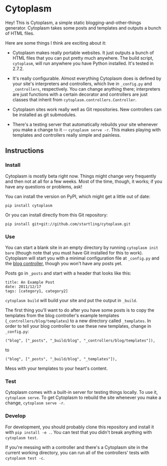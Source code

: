 # Cytoplasm
Hey! This is Cytoplasm, a simple static blogging-and-other-things generator. Cytoplasm takes some posts and templates and outputs a bunch of HTML files.  

Here are some things I think are exciting about it:

* Cytoplasm makes really portable websites. It just outputs a bunch of HTML files that you can put pretty much anywhere. The build script, `cytoplasm`, will run anywhere you have Python installed. It's tested in 2.7.2.

* It's really configurable. Almost everything Cytoplasm does is defined by your site's interpreters and controllers, which live in `_config.py` and `_controllers`, respectively. You can change anything there; interpreters are just functions with a certain decorator and controllers are just classes that inherit from `cytoplasm.controllers.Controller`.

* Cytoplasm sites work really well as Git repositories. New controllers can be installed as git submodules.

* There's a testing server that automatically rebuilds your site whenever you make a change to it -- `cytoplasm serve -r`. This makes playing with templates and controllers really simple and painless.

## Instructions

### Install
Cytoplasm is mostly beta right now. Things might change very frequently and then not at all for a few weeks. Most of the time, though, it works; if you have any questions or problems, ask!

You can install the version on PyPI, which might get a little out of date:

    pip install cytoplasm

Or you can install directly from this Git repository:

    pip install git+git://github.com/startling/cytoplasm.git

### Use
You can start a blank site in an empty directory by running `cytoplasm init bare` (though note that you must have Git installed for this to work). Cytoplasm will start you with a minimal configuration file at `_config.py` and the [blog controller](https://github.com/startling/cytoplasm-blog-controller), though you won't have any posts yet.

Posts go in `_posts` and start with a header that looks like this:

    title: An Example Post
    date: 2011/12/17
    tags: [category1, category2]

`cytoplasm build` will build your site and put the output in `_build`.

The first thing you'll want to do after you have some posts is to copy the templates from the blog controller's example templates (`_controllers/blog/templates`) to a new directory called `_templates`. In order to tell your blog controller to use these new templates, change in `_config.py`:

    ("blog", ["_posts", "_build/blog", "_controllers/blog/templates"]),

to

    ("blog", ["_posts", "_build/blog", "_templates"]),

Mess with your templates to your heart's content.

### Test
Cytoplasm comes with a built-in server for testing things locally. To use it, `cytoplasm serve`. To get Cytoplasm to rebuild the site whenever you make a change, `cytoplasm serve -r`.

### Develop
For development, you should probably clone this repository and install it with `pip install -e .`. You can test that you didn't break anything with `cytoplasm test`.

If you're messing with a controller and there's a Cytoplasm site in the current working directory, you can run all of the controllers' tests with `cytoplasm test -c`.

